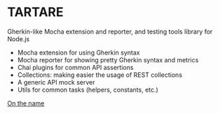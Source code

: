 # TARTARE

Gherkin-like Mocha extension and reporter, and testing tools library for Node.js

* Mocha extension for using Gherkin syntax
* Mocha reporter for showing pretty Gherkin syntax and metrics
* Chai plugins for common API assertions
* Collections: making easier the usage of REST collections
* A generic API mock server
* Utils for common tasks (helpers, constants, etc.)

[On the name](http://www.coffeeandvanilla.com/gherkin-dill-sauce/)
